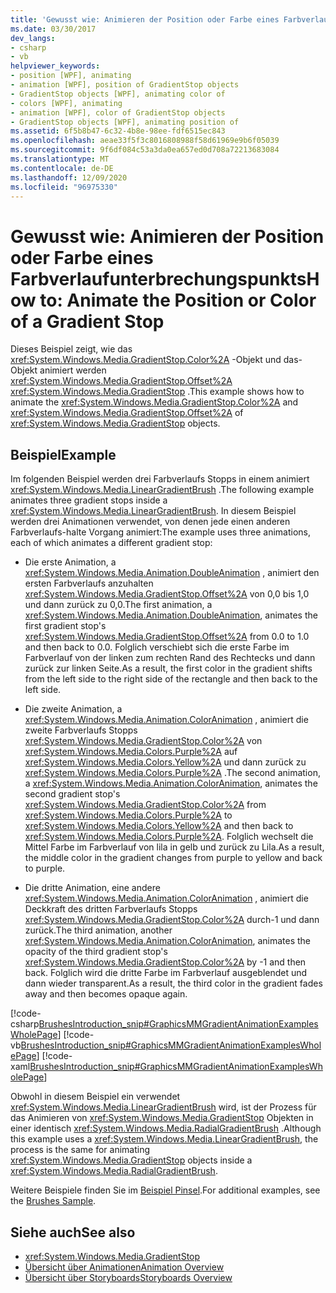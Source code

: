 ```yaml
---
title: 'Gewusst wie: Animieren der Position oder Farbe eines Farbverlaufunterbrechungspunkts'
ms.date: 03/30/2017
dev_langs:
- csharp
- vb
helpviewer_keywords:
- position [WPF], animating
- animation [WPF], position of GradientStop objects
- GradientStop objects [WPF], animating color of
- colors [WPF], animating
- animation [WPF], color of GradientStop objects
- GradientStop objects [WPF], animating position of
ms.assetid: 6f5b8b47-6c32-4b8e-98ee-fdf6515ec843
ms.openlocfilehash: aeae33f5f3c8016808988f58d61969e9b6f05039
ms.sourcegitcommit: 9f6df084c53a3da0ea657ed0d708a72213683084
ms.translationtype: MT
ms.contentlocale: de-DE
ms.lasthandoff: 12/09/2020
ms.locfileid: "96975330"
---
```

# <a name="how-to-animate-the-position-or-color-of-a-gradient-stop"></a><span data-ttu-id="2c919-102">Gewusst wie: Animieren der Position oder Farbe eines Farbverlaufunterbrechungspunkts</span><span class="sxs-lookup"><span data-stu-id="2c919-102">How to: Animate the Position or Color of a Gradient Stop</span></span>
<span data-ttu-id="2c919-103">Dieses Beispiel zeigt, wie das <xref:System.Windows.Media.GradientStop.Color%2A> -Objekt und das-Objekt animiert werden <xref:System.Windows.Media.GradientStop.Offset%2A> <xref:System.Windows.Media.GradientStop> .</span><span class="sxs-lookup"><span data-stu-id="2c919-103">This example shows how to animate the <xref:System.Windows.Media.GradientStop.Color%2A> and <xref:System.Windows.Media.GradientStop.Offset%2A> of <xref:System.Windows.Media.GradientStop> objects.</span></span>  
  
## <a name="example"></a><span data-ttu-id="2c919-104">Beispiel</span><span class="sxs-lookup"><span data-stu-id="2c919-104">Example</span></span>  
 <span data-ttu-id="2c919-105">Im folgenden Beispiel werden drei Farbverlaufs Stopps in einem animiert <xref:System.Windows.Media.LinearGradientBrush> .</span><span class="sxs-lookup"><span data-stu-id="2c919-105">The following example animates three gradient stops inside a <xref:System.Windows.Media.LinearGradientBrush>.</span></span> <span data-ttu-id="2c919-106">In diesem Beispiel werden drei Animationen verwendet, von denen jede einen anderen Farbverlaufs-halte Vorgang animiert:</span><span class="sxs-lookup"><span data-stu-id="2c919-106">The example uses three animations, each of which animates a different gradient stop:</span></span>  
  
- <span data-ttu-id="2c919-107">Die erste Animation, a <xref:System.Windows.Media.Animation.DoubleAnimation> , animiert den ersten Farbverlaufs anzuhalten <xref:System.Windows.Media.GradientStop.Offset%2A> von 0,0 bis 1,0 und dann zurück zu 0,0.</span><span class="sxs-lookup"><span data-stu-id="2c919-107">The first animation, a <xref:System.Windows.Media.Animation.DoubleAnimation>, animates the first gradient stop's <xref:System.Windows.Media.GradientStop.Offset%2A> from 0.0 to 1.0 and then back to 0.0.</span></span> <span data-ttu-id="2c919-108">Folglich verschiebt sich die erste Farbe im Farbverlauf von der linken zum rechten Rand des Rechtecks und dann zurück zur linken Seite.</span><span class="sxs-lookup"><span data-stu-id="2c919-108">As a result, the first color in the gradient shifts from the left side to the right side of the rectangle and then back to the left side.</span></span>  
  
- <span data-ttu-id="2c919-109">Die zweite Animation, a <xref:System.Windows.Media.Animation.ColorAnimation> , animiert die zweite Farbverlaufs Stopps <xref:System.Windows.Media.GradientStop.Color%2A> von <xref:System.Windows.Media.Colors.Purple%2A> auf <xref:System.Windows.Media.Colors.Yellow%2A> und dann zurück zu <xref:System.Windows.Media.Colors.Purple%2A> .</span><span class="sxs-lookup"><span data-stu-id="2c919-109">The second animation, a <xref:System.Windows.Media.Animation.ColorAnimation>, animates the second gradient stop's <xref:System.Windows.Media.GradientStop.Color%2A> from <xref:System.Windows.Media.Colors.Purple%2A> to <xref:System.Windows.Media.Colors.Yellow%2A> and then back to <xref:System.Windows.Media.Colors.Purple%2A>.</span></span> <span data-ttu-id="2c919-110">Folglich wechselt die Mittel Farbe im Farbverlauf von lila in gelb und zurück zu Lila.</span><span class="sxs-lookup"><span data-stu-id="2c919-110">As a result, the middle color in the gradient changes from purple to yellow and back to purple.</span></span>  
  
- <span data-ttu-id="2c919-111">Die dritte Animation, eine andere <xref:System.Windows.Media.Animation.ColorAnimation> , animiert die Deckkraft des dritten Farbverlaufs Stopps <xref:System.Windows.Media.GradientStop.Color%2A> durch-1 und dann zurück.</span><span class="sxs-lookup"><span data-stu-id="2c919-111">The third animation, another <xref:System.Windows.Media.Animation.ColorAnimation>, animates the opacity of the third gradient stop's <xref:System.Windows.Media.GradientStop.Color%2A> by -1 and then back.</span></span> <span data-ttu-id="2c919-112">Folglich wird die dritte Farbe im Farbverlauf ausgeblendet und dann wieder transparent.</span><span class="sxs-lookup"><span data-stu-id="2c919-112">As a result, the third color in the gradient fades away and then becomes opaque again.</span></span>  
  
 [!code-csharp[BrushesIntroduction_snip#GraphicsMMGradientAnimationExamplesWholePage](~/samples/snippets/csharp/VS_Snippets_Wpf/BrushesIntroduction_snip/CSharp/GradientStopAnimationExample.cs#graphicsmmgradientanimationexampleswholepage)]
 [!code-vb[BrushesIntroduction_snip#GraphicsMMGradientAnimationExamplesWholePage](~/samples/snippets/visualbasic/VS_Snippets_Wpf/BrushesIntroduction_snip/visualbasic/gradientstopanimationexample.vb#graphicsmmgradientanimationexampleswholepage)]
 [!code-xaml[BrushesIntroduction_snip#GraphicsMMGradientAnimationExamplesWholePage](~/samples/snippets/xaml/VS_Snippets_Wpf/BrushesIntroduction_snip/XAML/GradientStopAnimationExample.xaml#graphicsmmgradientanimationexampleswholepage)]  
  
 <span data-ttu-id="2c919-113">Obwohl in diesem Beispiel ein verwendet <xref:System.Windows.Media.LinearGradientBrush> wird, ist der Prozess für das Animieren von <xref:System.Windows.Media.GradientStop> Objekten in einer identisch <xref:System.Windows.Media.RadialGradientBrush> .</span><span class="sxs-lookup"><span data-stu-id="2c919-113">Although this example uses a <xref:System.Windows.Media.LinearGradientBrush>, the process is the same for animating <xref:System.Windows.Media.GradientStop> objects inside a <xref:System.Windows.Media.RadialGradientBrush>.</span></span>  
  
 <span data-ttu-id="2c919-114">Weitere Beispiele finden Sie im [Beispiel Pinsel](https://github.com/Microsoft/WPF-Samples/tree/master/Graphics/Brushes).</span><span class="sxs-lookup"><span data-stu-id="2c919-114">For additional examples, see the [Brushes Sample](https://github.com/Microsoft/WPF-Samples/tree/master/Graphics/Brushes).</span></span>  
  
## <a name="see-also"></a><span data-ttu-id="2c919-115">Siehe auch</span><span class="sxs-lookup"><span data-stu-id="2c919-115">See also</span></span>

- <xref:System.Windows.Media.GradientStop>
- [<span data-ttu-id="2c919-116">Übersicht über Animationen</span><span class="sxs-lookup"><span data-stu-id="2c919-116">Animation Overview</span></span>](animation-overview.md)
- [<span data-ttu-id="2c919-117">Übersicht über Storyboards</span><span class="sxs-lookup"><span data-stu-id="2c919-117">Storyboards Overview</span></span>](storyboards-overview.md)

